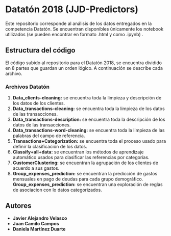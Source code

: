 # Datatón 2018 (JJD-Predictors)

Este repositorio corresponde al análisis de los datos entregados en la competencia Datatón. Se encuentran disponibles únicamente los notebook utilizados (se pueden encontrar en formato .html y como .ipynb) . 

## Estructura del código

El código subido al repositorio para el Datatón 2018, se encuentra dividido en 8 partes que guardan un orden lógico. A continuación se describe cada archivo. 

### Archivos Datatón
1. **Data_clients-cleaning:** se encuentra toda la limpieza y descripción de los datos de los clientes.
2.  **Data_transactions-cleaning:** se encuentra toda la limpieza  de los datos de las transacciones. 
3. **Data_transactions-description:** se encuentra toda la  descripción de los datos de las transacciones. 
4. **Data_transactions-word-cleaning:** se encuentra toda la  limpieza de las palabras del campo de referencia.
5. **Transactions+Categorization:** se encuentra toda el proceso usado para definir la clasificación de los datos.
6.  **Classify+all+data:** se encuentran los métodos de aprendizaje automático usados para clasificar las referencias por categorías. 
7. **CustomerClustering:** se encuentran la agrupación de los clientes de acuerdo a sus gastos.
8. **Group_expenses_prediction:** se encuentran la predicción de gastos mensuales en pago de deudas para cada grupo demográfico.  **Group_expenses_prediction:** se encuentran una exploración de reglas de asociacion con lo datos categorizados. 


## Autores

* **Javier Alejandro Velasco** 
* **Juan Camilo Campos** 
* **Daniela Martínez Duarte** 
